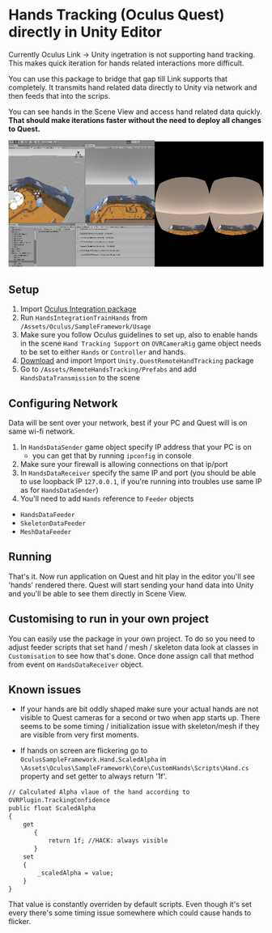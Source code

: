 # Hands Tracking (Oculus Quest) directly in Unity Editor

Currently Oculus Link -> Unity ingetration is not supporting hand tracking. This makes quick iteration for hands related interactions more difficult.

You can use this package to bridge that gap till Link supports that completely. It transmits hand related data directly to Unity via network and then feeds that into the scrips.

You can see hands in the Scene View and access hand related data quickly.
**That should make iterations faster without the need to deploy all changes to Quest.**

![Quest Hand Tacking in Unity Editor](/_github/QuestHandsTrackedInUnityEditor.gif)


## Setup
1) Import [Oculus Integration package](https://assetstore.unity.com/packages/tools/integration/oculus-integration-82022)
2) Run `HandsIntegrationTrainHands` from `/Assets/Oculus/SampleFramework/Usage`
3) Make sure you follow Oculus guidelines to set up, also to enable hands in the scene `Hand Tracking Support` on `OVRCameraRig` game object needs to be set to either `Hands` or `Controller` and hands.
4) [Download](https://github.com/handzlikchris/Unity.QuestRemoteHandTracking/raw/master/UnityPackage/QuestRemoteHandTracking.unitypackage) and import Import `Unity.QuestRemoteHandTracking` package
5) Go to `/Assets/RemoteHandsTracking/Prefabs` and add `HandsDataTransmission` to the scene

## Configuring Network
Data will be sent over your network, best if your PC and Quest will is on same wi-fi network.
1) In `HandsDataSender` game object specify IP address that your PC is on
	- you can get that by running `ipconfig` in console
2) Make sure your firewall is allowing connections on that ip/port
3) In `HandsDataReceiver` specify the same IP and port (you should be able to use loopback IP `127.0.0.1`, if you're running into troubles use same IP as for `HandsDataSender`)
4) You'll need to add `Hands` reference to `Feeder` objects 
- `HandsDataFeeder`
- `SkeletonDataFeeder`
- `MeshDataFeeder`

## Running
That's it. Now run application on Quest and hit play in the editor you'll see 'hands' rendered there. Quest will start sending your hand data into Unity and you'll be able to see them directly in Scene View.

## Customising to run in your own project
You can easily use the package in your own project. To do so you need to adjust feeder scripts that set hand / mesh / skeleton data look at classes in `Customisation` to see how that's done. Once done assign call that method from event on `HandsDataReceiver` object.


## Known issues
- If your hands are bit oddly shaped make sure your actual hands are not visible to Quest cameras for a second or two when app starts up. There seems to be some timing / initialization issue with skeleton/mesh if they are visible from very first moments.

- If hands on screen are flickering go to `OculusSampleFramework.Hand.ScaledAlpha` in `\Assets\Oculus\SampleFramework\Core\CustomHands\Scripts\Hand.cs` property and set getter to always return '1f'.
```
// Calculated Alpha vlaue of the hand according to OVRPlugin.TrackingConfidence
public float ScaledAlpha
{
	get
       {
           return 1f; //HACK: always visible
       }
	set
	{
		_scaledAlpha = value;
	}
}
```
That value is constantly overriden by default scripts. Even though it's set every there's some timing issue somewhere which could cause hands to flicker.